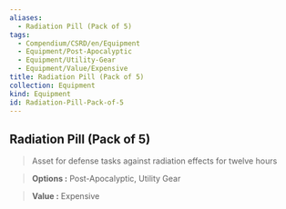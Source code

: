```yaml
---
aliases:
  - Radiation Pill (Pack of 5)
tags:
  - Compendium/CSRD/en/Equipment
  - Equipment/Post-Apocalyptic
  - Equipment/Utility-Gear
  - Equipment/Value/Expensive
title: Radiation Pill (Pack of 5)
collection: Equipment
kind: Equipment
id: Radiation-Pill-Pack-of-5
---
```

## Radiation Pill (Pack of 5)    
    
>Asset for defense tasks against radiation effects for twelve hours    
> **Options :** Post-Apocalyptic, Utility Gear    
> **Value :** Expensive
